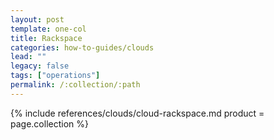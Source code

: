 ```yaml
---
layout: post
template: one-col
title: Rackspace
categories: how-to-guides/clouds
lead: ""
legacy: false
tags: ["operations"]
permalink: /:collection/:path
---
```



{% include references/clouds/cloud-rackspace.md  product = page.collection %}
